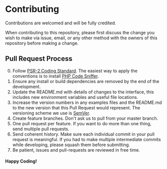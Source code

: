 # Contributing
Contributions are welcomed and will be fully credited.

When contributing to this repository, please first discuss the change you wish to make via issue, email, or any other method with the owners of this repository before making a change.

## Pull Request Process
0. Follow [PSR-2 Coding Standard](https://www.php-fig.org/psr/psr-2/). The easiest way to apply the conventions is to install [PHP Code Sniffer](https://github.com/squizlabs/PHP_CodeSniffer).
1. Ensure any install or build dependencies are removed by the end of the development.
2. Update the README.md with details of changes to the interface, this includes new environment variables and useful file locations.
3. Increase the version numbers in any examples files and the README.md to the new version that this Pull Request would represent. The versioning scheme we use is [SemVer](https://semver.org/).
4. Create feature branches. Don't ask us to pull from your master branch.
5. One pull request per feature. If you want to do more than one thing, send multiple pull requests.
6. Send coherent history. Make sure each individual commit in your pull request is meaningful. If you had to make multiple intermediate commits while developing, please squash them before submitting.
7. Be patient, issues and pull-requests are reviewed in free time.

#### Happy Coding!
